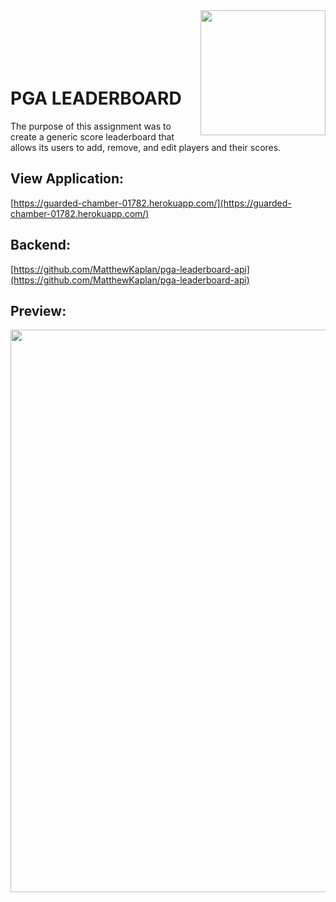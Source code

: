 <img align="right" src="https://i.imgur.com/Woohrez.png" width="200" height="200" />
<br /><br /><br /><br /><br />

# PGA LEADERBOARD

The purpose of this assignment was to create a generic score leaderboard that allows its users to add, remove, and edit players and their scores. 

## View Application:

[https://guarded-chamber-01782.herokuapp.com/](https://guarded-chamber-01782.herokuapp.com/)

## Backend:

[https://github.com/MatthewKaplan/pga-leaderboard-api](https://github.com/MatthewKaplan/pga-leaderboard-api)

## Preview:

<img src="https://i.imgur.com/6rpavSY.jpg" width="900" />